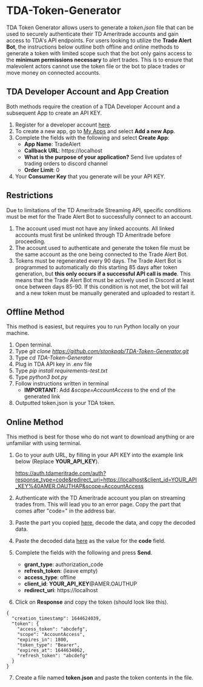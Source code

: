 ﻿# TDA-Token-Generator
 
TDA Token Generator allows users to generate a *token.json* file that can be used to securely authenticate their TD Ameritrade accounts and gain access to TDA's API endpoints. For users looking to utilize the **Trade Alert Bot**, the instructions below outline both offline and online methods to generate a token with limited scope such that the bot only gains access to the **minimum permissions necessary** to alert trades. This is to ensure that malevolent actors cannot use the token file or the bot to place trades or move money on connected accounts.

## TDA Developer Account and App Creation
Both methods require the creation of a TDA Developer Account and a subsequent App to create an API KEY.
1. Register for a developer account [here](https://developer.tdameritrade.com/apis).
2. To create a new app, go to [My Apps](https://developer.tdameritrade.com/user/me/apps) and select **Add a new App**.
3. Complete the fields with the following and select **Create App**:
    * **App Name**: TradeAlert
    * **Callback URL**: https://localhost
    * **What is the purpose of your application?** Send live updates of trading orders to discord channel
    * **Order Limit**: 0 
4. Your **Consumer Key** that you generate will be your API KEY.

## Restrictions
Due to limitations of the TD Ameritrade Streaming API, specific conditions must be met for the Trade Alert Bot to successfully connect to an account.
1. The account used must not have any linked accounts. All linked accounts must first be unlinked through TD Ameritrade before proceeding.
2. The account used to authenticate and generate the token file must be the same account as the one being connected to the Trade Alert Bot.
3. Tokens must be regenerated every 90 days. The Trade Alert Bot is programmed to automatically do this starting 85 days after token generation, but **this only occurs if a successful API call is made**. This means that the Trade Alert Bot must be actively used in Discord at least once between days 85-90. If this condition is not met, the bot will fail and a new token must be manually generated and uploaded to restart it.

## Offline Method
This method is easiest, but requires you to run Python locally on your machine.
1. Open terminal.
2. Type *git clone https://github.com/stonkpab/TDA-Token-Generator.git*
3. Type *cd TDA-Token-Generator*
4. Plug in TDA API key in .env file
5. Type *pip install requirements-test.txt*
6. Type *python3 bot.py*
7. Follow instructions written in terminal
   * **IMPORTANT**: Add *&scope=AccountAccess* to the end of the generated link
8. Outputted token.json is your TDA token.

## Online Method
This method is best for those who do not want to download anything or are unfamiliar with using terminal.
1. Go to your auth URL, by filling in your API KEY into the example link below (Replace **YOUR_API_KEY**).

    https://auth.tdameritrade.com/auth?response_type=code&redirect_uri=https://localhost&client_id=YOUR_API_KEY%40AMER.OAUTHAP&scope=AccountAccess
2. Authenticate with the TD Ameritrade account you plan on streaming trades from. This will lead you to an error page. Copy the part that comes after "code=" in the address bar.
3. Paste the part you copied [here](https://www.urldecoder.org/), decode the data, and copy the decoded data.
4. Paste the decoded data [here](https://developer.tdameritrade.com/authentication/apis/post/token-0) as the value for the **code** field.
5. Complete the fields with the following and press **Send**.
    * **grant_type**: authorization_code
    * **refresh_token**: (leave empty)
    * **access_type**: offline
    * **client_id**: **YOUR_API_KEY**@AMER.OAUTHUP
    * **redirect_uri**: https://localhost
6. Click on **Response** and copy the token (should look like this).
```
{
  "creation_timestamp": 1644624039,
  "token": {
    "access_token": "abcdefg",
    "scope": "AccountAccess",
    "expires_in": 1800,
    "token_type": "Bearer",
    "expires_at": 1644634062,
    "refresh_token": "abcdefg"
  }
}
```
7. Create a file named **token.json** and paste the token contents in the file.
